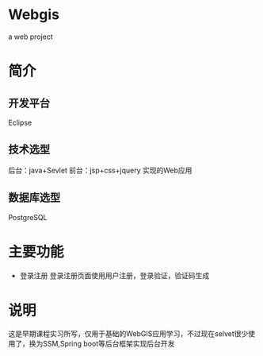 # Webgis
a web project 
# 简介
## 开发平台
   Eclipse
## 技术选型
   后台：java+Sevlet
   前台：jsp+css+jquery
   实现的Web应用
## 数据库选型
   PostgreSQL
# 主要功能
  + 登录注册
    登录注册页面使用用户注册，登录验证，验证码生成
# 说明
 这是早期课程实习所写，仅用于基础的WebGIS应用学习，不过现在selvet很少使用了，换为SSM,Spring boot等后台框架实现后台开发
